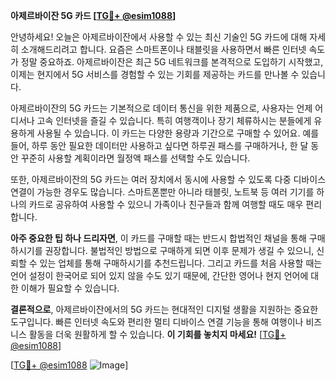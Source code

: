 **아제르바이잔 5G 카드 [[TG💪+ @esim1088](https://t.me/s/esim1088)]**

안녕하세요! 오늘은 아제르바이잔에서 사용할 수 있는 최신 기술인 5G 카드에 대해 자세히 소개해드리려고 합니다. 요즘은 스마트폰이나 태블릿을 사용하면서 빠른 인터넷 속도가 정말 중요하죠. 아제르바이잔은 최근 5G 네트워크를 본격적으로 도입하기 시작했고, 이제는 현지에서 5G 서비스를 경험할 수 있는 기회를 제공하는 카드를 만나볼 수 있습니다.

아제르바이잔의 5G 카드는 기본적으로 데이터 통신을 위한 제품으로, 사용자는 언제 어디서나 고속 인터넷을 즐길 수 있습니다. 특히 여행객이나 장기 체류하시는 분들에게 유용하게 사용될 수 있습니다. 이 카드는 다양한 용량과 기간으로 구매할 수 있어요. 예를 들어, 하루 동안 필요한 데이터만 사용하고 싶다면 하루권 패스를 구매하거나, 한 달 동안 꾸준히 사용할 계획이라면 월정액 패스를 선택할 수도 있습니다.

또한, 아제르바이잔의 5G 카드는 여러 장치에서 동시에 사용할 수 있도록 다중 디바이스 연결이 가능한 경우도 많습니다. 스마트폰뿐만 아니라 태블릿, 노트북 등 여러 기기를 하나의 카드로 공유하여 사용할 수 있으니 가족이나 친구들과 함께 여행할 때도 매우 편리합니다.

**아주 중요한 팁 하나 드리자면**, 이 카드를 구매할 때는 반드시 합법적인 채널을 통해 구매하시기를 권장합니다. 불법적인 방법으로 구매하게 되면 이후 문제가 생길 수 있으니, 신뢰할 수 있는 업체를 통해 구매하시기를 추천드립니다. 그리고 카드를 처음 사용할 때는 언어 설정이 한국어로 되어 있지 않을 수도 있기 때문에, 간단한 영어나 현지 언어에 대한 이해가 필요할 수 있습니다.

**결론적으로**, 아제르바이잔에서의 5G 카드는 현대적인 디지털 생활을 지원하는 중요한 도구입니다. 빠른 인터넷 속도와 편리한 멀티 디바이스 연결 기능을 통해 여행이나 비즈니스 활동을 더욱 원활하게 할 수 있습니다. **이 기회를 놓치지 마세요!** [[TG💪+ @esim1088](https://t.me/s/esim1088)]

[[TG💪+ @esim1088](https://t.me/s/esim1088) ![Image](https://i.postimg.cc/Y0z9fWf4/image.png)]